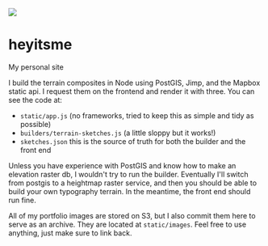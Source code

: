 ![](https://photos-4.dropbox.com/t/2/AAAKn2lEn48qjV4Q3VO1lM0R2ebgr3QluCE34TyfAmEmSA/12/642069079/png/32x32/3/1505264400/0/2/personal_site.png/EP3P7JsFGCYgAigC/GBM8-G46VXgcGkkRjJfeBqTig-B3WKKgfKl_27gCvVM?dl=0&size=2048x1536&size_mode=3)

# heyitsme
My personal site

I build the terrain composites in Node using PostGIS, Jimp, and the Mapbox static api. I request them on the frontend and render it with three. You can see the code at:

* `static/app.js` (no frameworks, tried to keep this as simple and tidy as possible)
* `builders/terrain-sketches.js` (a little sloppy but it works!)
* `sketches.json` this is the source of truth for both the builder and the front end

Unless you have experience with PostGIS and know how to make an elevation raster db, I wouldn't try to run the builder. Eventually I'll switch from postgis to a heightmap raster service, and then you should be able to build your own typography terrain. In the meantime, the front end should run fine.

All of my portfolio images are stored on S3, but I also commit them here to serve as an archive. They are located at `static/images`. Feel free to use anything, just make sure to link back.
